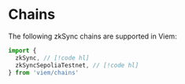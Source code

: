 # Chains

The following zkSync chains are supported in Viem:

```ts
import {
  zkSync, // [!code hl]
  zkSyncSepoliaTestnet, // [!code hl]
} from 'viem/chains'
```
